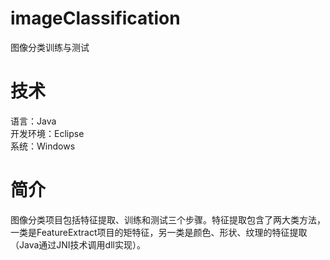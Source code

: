 # imageClassification
图像分类训练与测试
# 技术
语言：Java  
开发环境：Eclipse  
系统：Windows  
# 简介
图像分类项目包括特征提取、训练和测试三个步骤。特征提取包含了两大类方法，一类是FeatureExtract项目的矩特征，另一类是颜色、形状、纹理的特征提取（Java通过JNI技术调用dll实现）。
